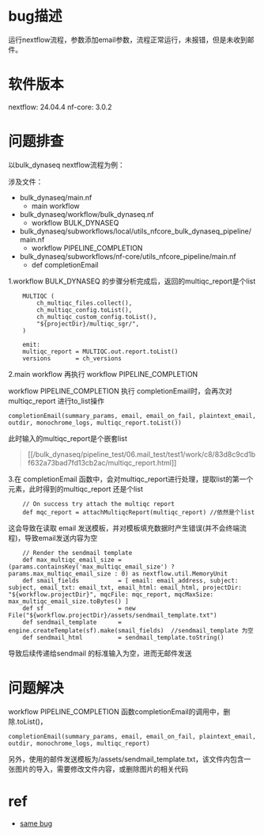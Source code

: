 # bug描述
运行nextflow流程，参数添加email参数，流程正常运行，未报错，但是未收到邮件。

# 软件版本
nextflow: 24.04.4
nf-core: 3.0.2

# 问题排查
以bulk_dynaseq nextflow流程为例：  

涉及文件：
- bulk_dynaseq/main.nf
  - main workflow
- bulk_dynaseq/workflow/bulk_dynaseq.nf
  - workflow BULK_DYNASEQ
- bulk_dynaseq/subworkflows/local/utils_nfcore_bulk_dynaseq_pipeline/main.nf
  - workflow PIPELINE_COMPLETION
- bulk_dynaseq/subworkflows/nf-core/utils_nfcore_pipeline/main.nf
  - def completionEmail

1.workflow BULK_DYNASEQ 的步骤分析完成后，返回的multiqc_report是个list

```
    MULTIQC (
        ch_multiqc_files.collect(),
        ch_multiqc_config.toList(),
        ch_multiqc_custom_config.toList(),
        "${projectDir}/multiqc_sgr/",
    )

    emit:
    multiqc_report = MULTIQC.out.report.toList()
    versions       = ch_versions
```

2.main workflow 再执行 workflow PIPELINE_COMPLETION

workflow PIPELINE_COMPLETION 执行  completionEmail时，会再次对multiqc_report 进行to_list操作
```
completionEmail(summary_params, email, email_on_fail, plaintext_email, outdir, monochrome_logs, multiqc_report.toList())
```

此时输入的multiqc_report是个嵌套list  
> [[/bulk_dynaseq/pipeline_test/06.mail_test/test1/work/c8/83d8c9cd1bf632a73bad7fd13cb2ac/multiqc_report.html]]

3.在 completionEmail 函数中，会对multiqc_report进行处理，提取list的第一个元素，此时得到的multiqc_report 还是个list
```
    // On success try attach the multiqc report
    def mqc_report = attachMultiqcReport(multiqc_report) //依然是个list
```

这会导致在读取 email 发送模板，并对模板填充数据时产生错误(并不会终端流程)，导致email发送内容为空
```
    // Render the sendmail template
    def max_multiqc_email_size = (params.containsKey('max_multiqc_email_size') ? params.max_multiqc_email_size : 0) as nextflow.util.MemoryUnit
    def smail_fields           = [ email: email_address, subject: subject, email_txt: email_txt, email_html: email_html, projectDir: "${workflow.projectDir}", mqcFile: mqc_report, mqcMaxSize: max_multiqc_email_size.toBytes() ]
    def sf                     = new File("${workflow.projectDir}/assets/sendmail_template.txt")
    def sendmail_template      = engine.createTemplate(sf).make(smail_fields)  //sendmail_template 为空
    def sendmail_html          = sendmail_template.toString()
```

导致后续传递给sendmail 的标准输入为空，进而无邮件发送

# 问题解决
workflow PIPELINE_COMPLETION 函数completionEmail的调用中，删除.toList()，
```
completionEmail(summary_params, email, email_on_fail, plaintext_email, outdir, monochrome_logs, multiqc_report)
```

另外，使用的邮件发送模板为/assets/sendmail_template.txt，该文件内包含一张图片的导入，需要修改文件内容，或删除图片的相关代码


# ref
- [same bug](https://github.com/nf-core/tools/pull/3081)  